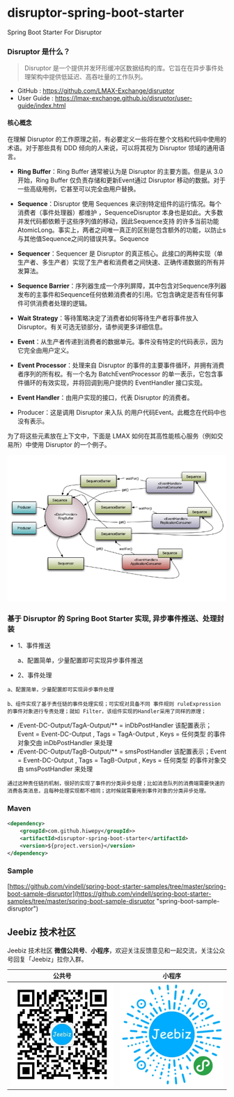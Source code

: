# disruptor-spring-boot-starter

Spring Boot Starter For Disruptor

### Disruptor 是什么？    

> Disruptor 是一个提供并发环形缓冲区数据结构的库。它旨在在异步事件处理架构中提供低延迟、高吞吐量的工作队列。

- GitHub : https://github.com/LMAX-Exchange/disruptor
- User Guide : https://lmax-exchange.github.io/disruptor/user-guide/index.html

#### 核心概念

在理解 Disruptor 的工作原理之前，有必要定义一些将在整个文档和代码中使用的术语。对于那些具有 DDD 倾向的人来说，可以将其视为 Disruptor 领域的通用语言。

- **Ring Buffer**：Ring Buffer 通常被认为是 Disruptor 的主要方面。但是从 3.0 开始，Ring Buffer 仅负责存储和更新Event通过 Disruptor 移动的数据。对于一些高级用例，它甚至可以完全由用户替换。

- **Sequence**：Disruptor 使用 Sequences 来识别特定组件的运行情况。每个消费者（事件处理器）都维护 ，SequenceDisruptor 本身也是如此。大多数并发代码都依赖于这些序列值的移动，因此Sequence支持 的许多当前功能AtomicLong。事实上，两者之间唯一真正的区别是包含额外的功能，以防止s 与其他值Sequence之间的错误共享。Sequence

- **Sequencer**：Sequencer 是 Disruptor 的真正核心。此接口的两种实现（单生产者、多生产者）实现了生产者和消费者之间快速、正确传递数据的所有并发算法。

- **Sequence Barrier**：序列器生成一个序列屏障，其中包含对Sequence序列器发布的主事件和Sequence任何依赖消费者的引用。它包含确定是否有任何事件可供消费者处理的逻辑。

- **Wait Strategy**：等待策略决定了消费者如何等待生产者将事件放入 Disruptor。有关可选无锁部分，请参阅更多详细信息。

- **Event**：从生产者传递到消费者的数据单元。事件没有特定的代码表示，因为它完全由用户定义。

- **Event Processor**：处理来自 Disruptor 的事件的主要事件循环，并拥有消费者序列的所有权。有一个名为 BatchEventProcessor 的单一表示，它包含事件循环的有效实现，并将回调到用户提供的 EventHandler 接口实现。

- **Event Handler**：由用户实现的接口，代表 Disruptor 的消费者。

- Producer：这是调用 Disruptor 来入队 的用户代码Event。此概念在代码中也没有表示。

为了将这些元素放在上下文中，下面是 LMAX 如何在其高性能核心服务（例如交易所）中使用 Disruptor 的一个例子。

![](/models.png)

### 基于 Disruptor 的 Spring Boot Starter 实现, 异步事件推送、处理封装

  - 1、事件推送

    a、配置简单，少量配置即可实现异步事件推送

  -  2、事件处理

    a、配置简单，少量配置即可实现异步事件处理

    b、组件实现了基于责任链的事件处理实现；可实现对具备不同 事件规则 ruleExpression  的事件对象进行专责处理；就如 Filter，该组件实现的Handler采用了同样的原理；


   - /Event-DC-Output/TagA-Output/** = inDbPostHandler  该配置表示；Event = Event-DC-Output , Tags = TagA-Output , Keys = 任何类型 的事件对象交由 inDbPostHandler  来处理
   - /Event-DC-Output/TagB-Output/** = smsPostHandler  该配置表示；Event = Event-DC-Output , Tags = TagB-Output , Keys = 任何类型 的事件对象交由 smsPostHandler 来处理

    通过这种责任链的机制，很好的实现了事件的分类异步处理；比如消息队列的消费端需要快速的消费各类消息，且每种处理实现都不相同；这时候就需要用到事件对象的分类异步处理。

### Maven

``` xml
<dependency>
	<groupId>com.github.hiwepy</groupId>>
	<artifactId>disruptor-spring-boot-starter</artifactId>
	<version>${project.version}</version>
</dependency>
```

### Sample

[https://github.com/vindell/spring-boot-starter-samples/tree/master/spring-boot-sample-disruptor](https://github.com/vindell/spring-boot-starter-samples/tree/master/spring-boot-sample-disruptor "spring-boot-sample-disruptor")


## Jeebiz 技术社区

Jeebiz 技术社区 **微信公共号**、**小程序**，欢迎关注反馈意见和一起交流，关注公众号回复「Jeebiz」拉你入群。

|公共号|小程序|
|---|---|
| ![](https://raw.githubusercontent.com/hiwepy/static/main/images/qrcode_for_gh_1d965ea2dfd1_344.jpg)| ![](https://raw.githubusercontent.com/hiwepy/static/main/images/gh_09d7d00da63e_344.jpg)|